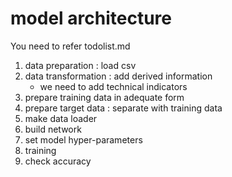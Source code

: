 # model architecture
You need to refer todolist.md
1. data preparation : load csv
2. data transformation : add derived information
    * we need to add technical indicators
3. prepare training data in adequate form
4. prepare target data : separate with training data
5. make data loader
6. build network
7. set model hyper-parameters
8. training
9. check accuracy